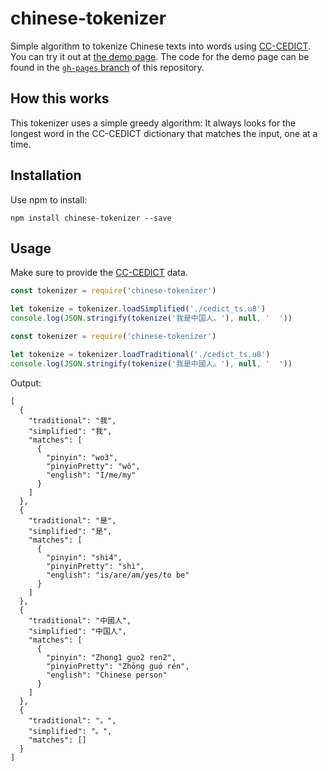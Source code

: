 # chinese-tokenizer

Simple algorithm to tokenize Chinese texts into words using [CC-CEDICT](https://cc-cedict.org/). You can try it out at [the demo page](https://yishn.github.io/chinese-tokenizer/). The code for the demo page can be found in the [`gh-pages` branch](https://github.com/yishn/chinese-tokenizer/tree/gh-pages) of this repository.

## How this works

This tokenizer uses a simple greedy algorithm: It always looks for the longest word in the CC-CEDICT dictionary that matches the input, one at a time.

## Installation

Use npm to install:

~~~
npm install chinese-tokenizer --save
~~~

## Usage

Make sure to provide the [CC-CEDICT](https://cc-cedict.org/) data.

~~~js
const tokenizer = require('chinese-tokenizer')

let tokenize = tokenizer.loadSimplified('./cedict_ts.u8')
console.log(JSON.stringify(tokenize('我是中国人。'), null, '  '))
~~~

~~~js
const tokenizer = require('chinese-tokenizer')

let tokenize = tokenizer.loadTraditional('./cedict_ts.u8')
console.log(JSON.stringify(tokenize('我是中國人。'), null, '  '))
~~~

Output:

~~~
[
  {
    "traditional": "我",
    "simplified": "我",
    "matches": [
      {
        "pinyin": "wo3",
        "pinyinPretty": "wǒ",
        "english": "I/me/my"
      }
    ]
  },
  {
    "traditional": "是",
    "simplified": "是",
    "matches": [
      {
        "pinyin": "shi4",
        "pinyinPretty": "shì",
        "english": "is/are/am/yes/to be"
      }
    ]
  },
  {
    "traditional": "中國人",
    "simplified": "中国人",
    "matches": [
      {
        "pinyin": "Zhong1 guo2 ren2",
        "pinyinPretty": "Zhōng guó rén",
        "english": "Chinese person"
      }
    ]
  },
  {
    "traditional": "。",
    "simplified": "。",
    "matches": []
  }
]
~~~
